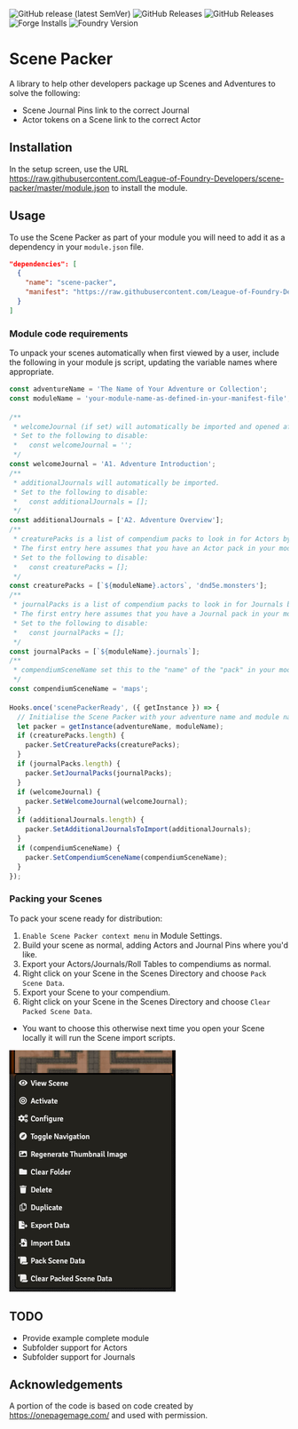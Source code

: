 ![GitHub release (latest SemVer)](https://img.shields.io/github/v/release/League-of-Foundry-Developers/scene-packer) ![GitHub Releases](https://img.shields.io/github/downloads/League-of-Foundry-Developers/scene-packer/latest/total) ![GitHub Releases](https://img.shields.io/github/downloads/League-of-Foundry-Developers/scene-packer/total) ![Forge Installs](https://img.shields.io/badge/dynamic/json?label=Forge%20Installs&query=package.installs&suffix=%25&url=https%3A%2F%2Fforge-vtt.com%2Fapi%2Fbazaar%2Fpackage%2Fscene-packer&colorB=4aa94a) ![Foundry Version](https://img.shields.io/badge/dynamic/json.svg?url=https://github.com/League-of-Foundry-Developers/scene-packer/releases/latest/download/module.json&label=foundry%20version&query=$.compatibleCoreVersion&colorB=blueviolet)

# Scene Packer

A library to help other developers package up Scenes and Adventures to solve the following:

- Scene Journal Pins link to the correct Journal
- Actor tokens on a Scene link to the correct Actor

## Installation

In the setup screen, use the URL <https://raw.githubusercontent.com/League-of-Foundry-Developers/scene-packer/master/module.json> to install the module.

## Usage

To use the Scene Packer as part of your module you will need to add it as a dependency in your `module.json` file.

```json
"dependencies": [
  {
    "name": "scene-packer",
    "manifest": "https://raw.githubusercontent.com/League-of-Foundry-Developers/scene-packer/master/module.json",
  }
]
```

### Module code requirements

To unpack your scenes automatically when first viewed by a user, include the following in your module js script, updating the variable names where appropriate.

```javascript
const adventureName = 'The Name of Your Adventure or Collection';
const moduleName = 'your-module-name-as-defined-in-your-manifest-file';

/**
 * welcomeJournal (if set) will automatically be imported and opened after the first activation of a scene imported from the module compendium.
 * Set to the following to disable:
 *   const welcomeJournal = '';
 */
const welcomeJournal = 'A1. Adventure Introduction';
/**
 * additionalJournals will automatically be imported.
 * Set to the following to disable:
 *   const additionalJournals = [];
 */
const additionalJournals = ['A2. Adventure Overview'];
/**
 * creaturePacks is a list of compendium packs to look in for Actors by name (in prioritised order).
 * The first entry here assumes that you have an Actor pack in your module with the "name" of "actors".
 * Set to the following to disable:
 *   const creaturePacks = [];
 */
const creaturePacks = [`${moduleName}.actors`, 'dnd5e.monsters'];
/**
 * journalPacks is a list of compendium packs to look in for Journals by name (in prioritised order).
 * The first entry here assumes that you have a Journal pack in your module with the "name" of "journals".
 * Set to the following to disable:
 *   const journalPacks = [];
 */
const journalPacks = [`${moduleName}.journals`];
/**
 * compendiumSceneName set this to the "name" of the "pack" in your module.json file that has "entity": "Scene"
 */
const compendiumSceneName = 'maps';

Hooks.once('scenePackerReady', ({ getInstance }) => {
  // Initialise the Scene Packer with your adventure name and module name
  let packer = getInstance(adventureName, moduleName);
  if (creaturePacks.length) {
    packer.SetCreaturePacks(creaturePacks);
  }
  if (journalPacks.length) {
    packer.SetJournalPacks(journalPacks);
  }
  if (welcomeJournal) {
    packer.SetWelcomeJournal(welcomeJournal);
  }
  if (additionalJournals.length) {
    packer.SetAdditionalJournalsToImport(additionalJournals);
  }
  if (compendiumSceneName) {
    packer.SetCompendiumSceneName(compendiumSceneName);
  }
});
```

### Packing your Scenes

To pack your scene ready for distribution:

1. `Enable Scene Packer context menu` in Module Settings.
2. Build your scene as normal, adding Actors and Journal Pins where you'd like.
3. Export your Actors/Journals/Roll Tables to compendiums as normal.
4. Right click on your Scene in the Scenes Directory and choose `Pack Scene Data`.
5. Export your Scene to your compendium.
6. Right click on your Scene in the Scenes Directory and choose `Clear Packed Scene Data`.

  - You want to choose this otherwise next time you open your Scene locally it will run the Scene import scripts.

![scene-context-menu](scene-context-menu.png)

## TODO

- Provide example complete module
- Subfolder support for Actors
- Subfolder support for Journals

## Acknowledgements

A portion of the code is based on code created by <https://onepagemage.com/> and used with permission.
